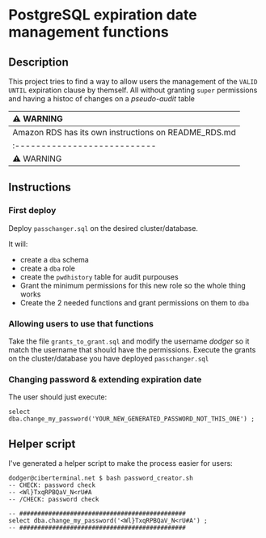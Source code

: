 # PostgreSQL expiration date management functions

## Description

This project tries to find a way to allow users the management of the `VALID UNTIL` expiration clause by themself.
All without granting `super` permissions and having a histoc of changes on a _pseudo-audit_ table

| :warning: WARNING          |
|:---------------------------|
| Amazon RDS has its own instructions on README_RDS.md |
|:---------------------------|
| :warning: WARNING          |

## Instructions

### First deploy
Deploy `passchanger.sql` on the desired cluster/database.

It will:
  * create a `dba` schema
  * create a `dba` role
  * create the `pwdhistory` table for audit purpouses
  * Grant the minimum permissions for this new role so the whole thing works
  * Create the 2 needed functions and grant permissions on them to `dba`


### Allowing users to use that functions
Take the file `grants_to_grant.sql` and modify the username _dodger_ so it match the username that should have the permissions.
Execute the grants on the cluster/database you have deployed `passchanger.sql`


### Changing password & extending expiration date

The user should just execute:
```
select dba.change_my_password('YOUR_NEW_GENERATED_PASSWORD_NOT_THIS_ONE') ;
```

## Helper script

I've generated a helper script to make the process easier for users:
```
dodger@ciberterminal.net $ bash password_creator.sh 
-- CHECK: password check
-- <Wl}TxqRPBQaV_N<rU#A 
-- /CHECK: password check

-- ##############################################
select dba.change_my_password('<Wl}TxqRPBQaV_N<rU#A') ;
-- ##############################################
```
